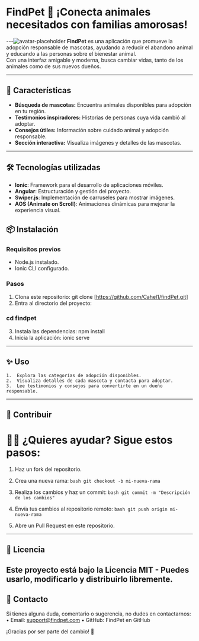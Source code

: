 # FindPet 🐾                                                   ¡Conecta animales necesitados con familias amorosas!
---![avatar-placeholder](https://github.com/user-attachments/assets/599e2d43-1cd1-4cd4-a478-cf611067920a)
**FindPet** es una aplicación que promueve la adopción responsable de mascotas, ayudando a reducir el abandono animal y educando a las personas sobre el bienestar animal.  
Con una interfaz amigable y moderna, busca cambiar vidas, tanto de los animales como de sus nuevos dueños.

---

## 🚀 Características  
- **Búsqueda de mascotas:** Encuentra animales disponibles para adopción en tu región.  
- **Testimonios inspiradores:** Historias de personas cuya vida cambió al adoptar.  
- **Consejos útiles:** Información sobre cuidado animal y adopción responsable.  
- **Sección interactiva:** Visualiza imágenes y detalles de las mascotas.  

---

## 🛠️ Tecnologías utilizadas  
- **Ionic**: Framework para el desarrollo de aplicaciones móviles.  
- **Angular**: Estructuración y gestión del proyecto.  
- **Swiper.js**: Implementación de carruseles para mostrar imágenes.  
- **AOS (Animate on Scroll)**: Animaciones dinámicas para mejorar la experiencia visual.  



## 📦 Instalación  

### Requisitos previos  
- Node.js instalado.  
- Ionic CLI configurado.  

### Pasos  
1. Clona este repositorio: 
  git clone [https://github.com/Cahel1/findPet.git]
2.	Entra al directorio del proyecto:
  ### cd findpet
3.	Instala las dependencias:
  npm install
4.	Inicia la aplicación:
  ionic serve
---
## ✨ Uso
	1.	Explora las categorías de adopción disponibles.
	2.	Visualiza detalles de cada mascota y contacta para adoptar.
	3.	Lee testimonios y consejos para convertirte en un dueño responsable.
---
## 🤝 Contribuir

# 🧑‍💻 ¿Quieres ayudar? Sigue estos pasos:

 1. Haz un fork del repositorio.

 2. Crea una nueva rama:
 ```bash git checkout -b mi-nueva-rama ```

 3. Realiza los cambios y haz un commit:
```bash git commit -m "Descripción de los cambios"```

 4. Envía tus cambios al repositorio remoto:
```bash git push origin mi-nueva-rama```

 5. Abre un Pull Request en este repositorio.
--- 
## 📜 Licencia
Este proyecto está bajo la Licencia MIT - Puedes usarlo, modificarlo y distribuirlo libremente.
---
## 💌 Contacto

Si tienes alguna duda, comentario o sugerencia, no dudes en contactarnos:
	•	Email: support@findpet.com
	•	GitHub: FindPet en GitHub

¡Gracias por ser parte del cambio! 🐾
